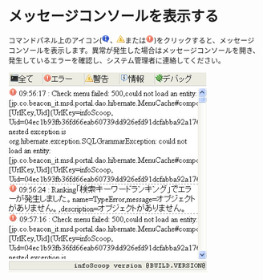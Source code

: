 # メッセージコンソールを表示する

コマンドパネル上のアイコン(![情報アイコン][Information icon]、![警告アイコン][Warn icon]または![エラーアイコン][Error icon])をクリックすると、メッセージコンソールを表示します。異常が発生した場合はメッセージコンソールを開き、発生しているエラーを確認し、システム管理者に連絡してください。

![メッセージコンソールの画面][Message Console]


[Error icon]: ../../images/error.gif "エラーアイコン"
[Information icon]: ../../images/information.gif "情報アイコン"
[Warn icon]: ../../images/warn.gif "警告アイコン"
[Message Console]: images/command-bar/displaying-the-message-console.png "メッセージコンソールの画面"
